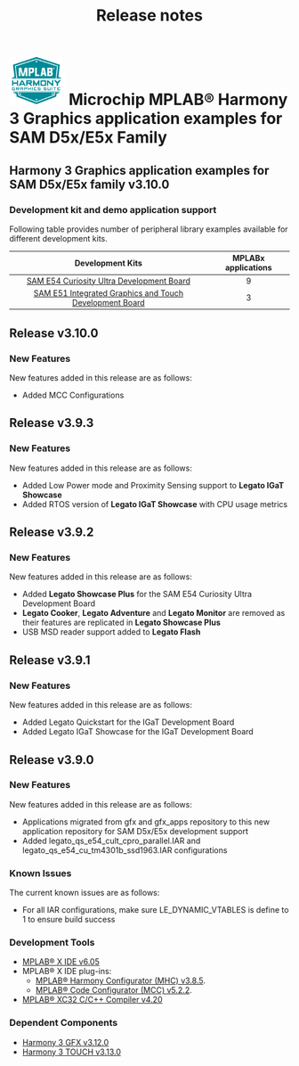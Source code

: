 ﻿---
title: Release notes
nav_order: 99
---

# ![MPLAB® Harmony Graphics Suite](./docs/html/mhgs.png) Microchip MPLAB® Harmony 3 Graphics application examples for SAM D5x/E5x Family

## Harmony 3 Graphics application examples for SAM D5x/E5x family v3.10.0

### Development kit and demo application support

Following table provides number of peripheral library examples available for different development kits.

| Development Kits  | MPLABx applications |
|:-----------------:|:-------------------:|
| [SAM E54 Curiosity Ultra Development Board](https://www.microchip.com/Developmenttools/ProductDetails/DM320210)     | 9 |
| [SAM E51 Integrated Graphics and Touch Development Board](https://www.microchip.com/developmenttools/ProductDetails/EV14C17A)     | 3 |

## Release v3.10.0

### New Features

New features added in this release are as follows:

- Added MCC Configurations


## Release v3.9.3

### New Features

New features added in this release are as follows:

- Added Low Power mode and Proximity Sensing support to **Legato IGaT Showcase**
- Added RTOS version of **Legato IGaT Showcase** with CPU usage metrics


## Release v3.9.2

### New Features

New features added in this release are as follows:

- Added **Legato Showcase Plus** for the SAM E54 Curiosity Ultra Development Board
- **Legato Cooker**, **Legato Adventure** and **Legato Monitor** are removed as their features are replicated in **Legato Showcase Plus**
- USB MSD reader support added to **Legato Flash**


## Release v3.9.1

### New Features

New features added in this release are as follows:

- Added Legato Quickstart for the IGaT Development Board
- Added Legato IGaT Showcase for the IGaT Development Board


## Release v3.9.0

### New Features

New features added in this release are as follows:

- Applications migrated from gfx and gfx_apps repository to this new application repository for SAM D5x/E5x development support
- Added legato_qs_e54_cult_cpro_parallel.IAR and legato_qs_e54_cu_tm4301b_ssd1963.IAR configurations

### Known Issues

The current known issues are as follows:

- For all IAR configurations, make sure LE_DYNAMIC_VTABLES is define to 1 to ensure build success


### Development Tools

- [MPLAB® X IDE v6.05](https://www.microchip.com/mplab/mplab-x-ide)
- MPLAB® X IDE plug-ins:
    - [MPLAB® Harmony Configurator (MHC) v3.8.5](https://www.microchip.com/en-us/tools-resources/configure/mplab-code-configurator).
    - [MPLAB® Code Configurator (MCC) v5.2.2](https://github.com/Microchip-MPLAB-Harmony/mplabx-plugin).
- [MPLAB® XC32 C/C++ Compiler v4.20](https://www.microchip.com/mplab/compilers)


### Dependent Components

* [Harmony 3 GFX v3.12.0](https://github.com/Microchip-MPLAB-Harmony/gfx/releases/tag/v3.12.0)
* [Harmony 3 TOUCH v3.13.0](https://github.com/Microchip-MPLAB-Harmony/touch/releases/tag/v3.13.0)

